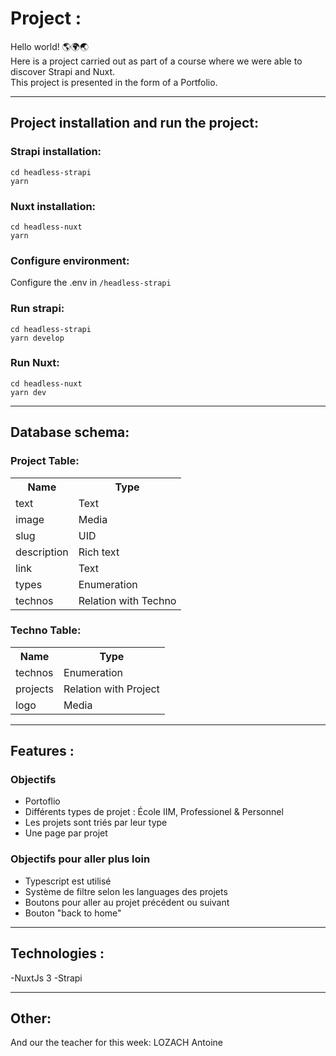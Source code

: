 # Project : 
Hello world! 🌎🌍🌏 <br>
Here is a project carried out as part of a course where we were able to discover Strapi and Nuxt.<br>
This project is presented in the form of a Portfolio.

<hr>

## Project installation and run the project:
### Strapi installation:
<code>cd headless-strapi</code><br>
<code>yarn</code>

### Nuxt installation:
<code>cd headless-nuxt</code><br>
<code>yarn</code>

### Configure environment:
Configure the .env in <code>/headless-strapi</code>
### Run strapi:
<code>cd headless-strapi</code><br>
<code>yarn develop</code>
### Run Nuxt:
<code>cd headless-nuxt</code><br>
<code>yarn dev</code>

<hr>

## Database schema:
### Project Table:
<table>
  <tr>
    <th>Name</th>
    <th>Type</th>
  </tr>
  <tr>
    <td>text</td>
    <td>Text</td>
  </tr>
  <tr>
    <td>image</td>
    <td>Media</td>
  </tr>
  <tr>
    <td>slug</td>
    <td>UID</td>
  </tr>
  <tr>
    <td>description</td>
    <td>Rich text</td>
  </tr>
  <tr>
    <td>link</td>
    <td>Text</td>
  </tr>
  <tr>
    <td>types</td>
    <td>Enumeration</td>
  </tr>
  <tr>
    <td>technos</td>
    <td>Relation with Techno</td>
  </tr>
</table>


### Techno Table:
<table>
  <tr>
    <th>Name</th>
    <th>Type</th>
  </tr>
  <tr>
    <td>technos</td>
    <td>Enumeration</td>
  </tr>
  <tr>
    <td>projects</td>
    <td>Relation with Project</td>
  </tr>
  <tr>
    <td>logo</td>
    <td>Media</td>
  </tr>
</table>

<hr>

## Features :
### Objectifs
- Portoflio
- Différents types de projet : École IIM, Professionel & Personnel 
- Les projets sont triés par leur type
- Une page par projet
### Objectifs pour aller plus loin
- Typescript est utilisé
- Système de filtre selon les languages des projets
- Boutons pour aller au projet précédent ou suivant 
- Bouton "back to home"

<hr>

## Technologies :
-NuxtJs 3
-Strapi

<hr>

## Other:
And our the teacher for this week: LOZACH Antoine
